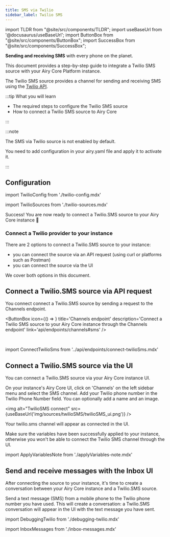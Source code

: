 ```yaml
---
title: SMS via Twilio
sidebar_label: Twilio SMS
---
```


import TLDR from "@site/src/components/TLDR";
import useBaseUrl from '@docusaurus/useBaseUrl';
import ButtonBox from "@site/src/components/ButtonBox";
import SuccessBox from "@site/src/components/SuccessBox";

<TLDR>

**Sending and receiving SMS** with every phone on the planet.

</TLDR>

This document provides a step-by-step guide to integrate a Twilio SMS source with your Airy
Core Platform instance.

The Twilio SMS source provides a channel for sending and receiving SMS using the
[Twilio API](https://www.twilio.com/).

:::tip What you will learn

- The required steps to configure the Twilio SMS source
- How to connect a Twilio SMS source to Airy Core

:::

:::note

The SMS via Twilio source is not enabled by default.

You need to add configuration in your airy.yaml file and apply it to activate it.

:::

## Configuration

import TwilioConfig from './twilio-config.mdx'

<TwilioConfig />

import TwilioSources from './twilio-sources.mdx'

<TwilioSources />

<SuccessBox>

Success! You are now ready to connect a Twilio.SMS source to your Airy Core instance 🎉

</SuccessBox>

### Connect a Twilio provider to your instance

There are 2 options to connect a Twilio.SMS source to your instance:

- you can connect the source via an API request (using curl or platforms such as Postman)
- you can connect the source via the UI

We cover both options in this document.

## Connect a Twilio.SMS source via API request

You connect connect a Twilio.SMS source by sending a request to the Channels endpoint.

<ButtonBox
icon={() => <BoltSVG />}
title='Channels endpoint'
description='Connect a Twilio SMS source to your Airy Core instance through the Channels endpoint'
link='api/endpoints/channels#sms'
/>

<br />

<ConnectTwilioSms />

import ConnectTwilioSms from '../api/endpoints/connect-twilioSms.mdx'

## Connect a Twilio.SMS source via the UI

You can connect a Twilio.SMS source via your Airy Core instance UI.

On your instance's Airy Core UI, click on 'Channels' on the left sidebar menu and select the SMS channel. Add your Twilio phone number in the Twilio Phone Number field. You can optionally add a name and an image.

<img alt="TwilioSMS connect" src={useBaseUrl('img/sources/twilioSMS/twilioSMS_ui.png')} />

Your twilio.sms channel will appear as connected in the UI.

Make sure the variables have been successfully applied to your instance, otherwise you won't be able to connect the Twilio SMS channel through the UI.

import ApplyVariablesNote from './applyVariables-note.mdx'

<ApplyVariablesNote />

## Send and receive messages with the Inbox UI

After connecting the source to your instance, it's time to create a conversation between your
Airy Core instance and a Twilio.SMS source.

Send a text message (SMS) from a mobile phone to the Twilio phone number you have used.
This will create a conversation: a Twilio.SMS conversation will appear in the UI with the text message you have sent.

import DebuggingTwilio from './debugging-twilio.mdx'

<DebuggingTwilio />

import InboxMessages from './inbox-messages.mdx'

<InboxMessages />
